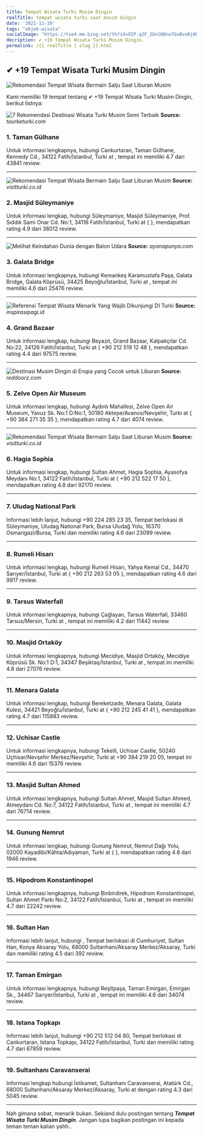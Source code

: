 ```yaml
---
title: Tempat Wisata Turki Musim Dingin
realTitle: tempat wisata turki saat musim dingin
date: '2021-11-19'
tags: "objek-wisata"
socialImage: "https://tse4.mm.bing.net/th?id=OIP.q2F_2UnlN0no7GvBvoRj0QHaFj&amp;pid=15.1"
decription: ✔ +19 Tempat Wisata Turki Musim Dingin.
permalink: /{{ realTitle | slug }}.html
---
```


## ✔ +19 Tempat Wisata Turki Musim Dingin

![Rekomendasi Tempat Wisata Bermain Salju Saat Liburan Musim ](https://visitturki.co.id/wp-content/uploads/2019/12/tour-naik-balon-udara-di-cappadocia-turki-1536x1152.jpg)



Kami memiliki 19 tempat tentang ✔ +19 Tempat Wisata Turki Musim Dingin, berikut listnya:



![7 Rekomendasi Destinasi Wisata Turki Musim Semi Terbaik](https://tse3.mm.bing.net/th?id=OIP.fVYh00BNsQ1ecSrfT-JeuAHaE8&amp;pid=15.1)
**Source:** _tourketurki.com_


### 1. Taman Gülhane



Untuk informasi lengkapnya, hubungi Cankurtaran, Taman Gülhane, Kennedy Cd., 34122 Fatih/İstanbul, Turki at , tempat ini memiliki 4.7 dari 43841 review.

---


![Rekomendasi Tempat Wisata Bermain Salju Saat Liburan Musim ](https://tse3.mm.bing.net/th?id=OIP.CTnCqW2XzeRHLKA1m7F_uQHaJ4&amp;pid=15.1)
**Source:** _visitturki.co.id_


### 2. Masjid Süleymaniye



Untuk informasi lengkap, hubungi Süleymaniye, Masjid Süleymaniye, Prof. Sıddık Sami Onar Cd. No:1, 34116 Fatih/İstanbul, Turki at {  }, mendapatkan rating 4.9 dari 38012 review.

---


![Melihat Keindahan Dunia dengan Balon Udara](https://tse3.mm.bing.net/th?id=OIP.ObSBnLBcMqQFqZu8xnFz1AHaE7&amp;pid=15.1)
**Source:** _ayanapunya.com_


### 3. Galata Bridge



Untuk informasi lengkapnya, hubungi Kemankeş Karamustafa Paşa, Galata Bridge, Galata Köprüsü, 34425 Beyoğlu/İstanbul, Turki at , tempat ini memiliki 4.6 dari 25476 review.

---


![Referensi Tempat Wisata Menarik Yang Wajib Dikunjungi DI Turki](https://tse4.mm.bing.net/th?id=OIP.9OMELFC4Ms-pZFL92GXahwHaHa&amp;pid=15.1)
**Source:** _inspirasipagi.id_


### 4. Grand Bazaar



Untuk informasi lengkap, hubungi Beyazıt, Grand Bazaar, Kalpakçılar Cd. No:22, 34126 Fatih/İstanbul, Turki at { +90 212 519 12 48 }, mendapatkan rating 4.4 dari 97575 review.

---


![Destinasi Musim Dingin di Eropa yang Cocok untuk Liburan ](https://tse2.mm.bing.net/th?id=OIP.y1jfJdAYliZjvF6NDDtkzgHaFj&amp;pid=15.1)
**Source:** _reddoorz.com_


### 5. Zelve Open Air Museum



Untuk informasi lengkap, hubungi Aydınlı Mahallesi, Zelve Open Air Museum, Yavuz Sk. No:1 D:No:1, 50180 Aktepe/Avanos/Nevşehir, Turki at { +90 384 271 35 35 }, mendapatkan rating 4.7 dari 4074 review.

---


![Rekomendasi Tempat Wisata Bermain Salju Saat Liburan Musim ](https://tse3.mm.bing.net/th?id=OIP.WLMG8_ssv9S-98SiSsDMRAHaFk&amp;pid=15.1)
**Source:** _visitturki.co.id_


### 6. Hagia Sophia



Untuk informasi lengkap, hubungi Sultan Ahmet, Hagia Sophia, Ayasofya Meydanı No:1, 34122 Fatih/İstanbul, Turki at { +90 212 522 17 50 }, mendapatkan rating 4.8 dari 92170 review.

---


### 7. Uludag National Park



Informasi lebih lanjut, hubungi +90 224 285 23 35, Tempat berlokasi di Süleymaniye, Uludag National Park, Bursa Uludağ Yolu, 16370 Osmangazi/Bursa, Turki dan memiliki rating 4.6 dari 23099 review.

---


### 8. Rumeli Hisarı



Untuk informasi lengkap, hubungi Rumeli Hisarı, Yahya Kemal Cd., 34470 Sarıyer/İstanbul, Turki at { +90 212 263 53 05 }, mendapatkan rating 4.6 dari 9917 review.

---


### 9. Tarsus Waterfall



Untuk informasi lengkapnya, hubungi Çağlayan, Tarsus Waterfall, 33460 Tarsus/Mersin, Turki at , tempat ini memiliki 4.2 dari 11442 review.

---


### 10. Masjid Ortaköy



Untuk informasi lengkapnya, hubungi Mecidiye, Masjid Ortaköy, Mecidiye Köprüsü Sk. No:1 D:1, 34347 Beşiktaş/İstanbul, Turki at , tempat ini memiliki 4.8 dari 27076 review.

---


### 11. Menara Galata



Untuk informasi lengkap, hubungi Bereketzade, Menara Galata, Galata Kulesi, 34421 Beyoğlu/İstanbul, Turki at { +90 212 245 41 41 }, mendapatkan rating 4.7 dari 115883 review.

---


### 12. Uchisar Castle



Untuk informasi lengkapnya, hubungi Tekelli, Uchisar Castle, 50240 Uçhisar/Nevşehir Merkez/Nevşehir, Turki at +90 384 219 20 05, tempat ini memiliki 4.6 dari 15376 review.

---


### 13. Masjid Sultan Ahmed



Untuk informasi lengkapnya, hubungi Sultan Ahmet, Masjid Sultan Ahmed, Atmeydanı Cd. No:7, 34122 Fatih/İstanbul, Turki at , tempat ini memiliki 4.7 dari 76714 review.

---


### 14. Gunung Nemrut



Untuk informasi lengkap, hubungi Gunung Nemrut, Nemrut Dağı Yolu, 02000 Kayadibi/Kâhta/Adıyaman, Turki at {  }, mendapatkan rating 4.8 dari 1946 review.

---


### 15. Hipodrom Konstantinopel



Untuk informasi lengkapnya, hubungi Binbirdirek, Hipodrom Konstantinopel, Sultan Ahmet Parkı No:2, 34122 Fatih/İstanbul, Turki at , tempat ini memiliki 4.7 dari 22242 review.

---


### 16. Sultan Han



Informasi lebih lanjut, hubungi , Tempat berlokasi di Cumhuriyet, Sultan Han, Konya Aksaray Yolu, 68000 Sultanhanı/Aksaray Merkez/Aksaray, Turki dan memiliki rating 4.5 dari 392 review.

---


### 17. Taman Emirgan



Untuk informasi lengkapnya, hubungi Reşitpaşa, Taman Emirgan, Emirgan Sk., 34467 Sarıyer/İstanbul, Turki at , tempat ini memiliki 4.6 dari 34074 review.

---


### 18. Istana Topkapı



Informasi lebih lanjut, hubungi +90 212 512 04 80, Tempat berlokasi di Cankurtaran, Istana Topkapı, 34122 Fatih/İstanbul, Turki dan memiliki rating 4.7 dari 67859 review.

---


### 19. Sultanhanı Caravanserai



Informasi lengkap hubungi İstikamet, Sultanhanı Caravanserai, Atatürk Cd., 68000 Sultanhanı/Aksaray Merkez/Aksaray, Turki at  dengan rating 4.3 dari 5045 review.

---









Nah gimana sobat, menarik bukan. Sekiand dulu postingan tentang ***Tempat Wisata Turki Musim Dingin***. Jangan lupa bagikan postingan ini kepada teman teman kalian yahh..
